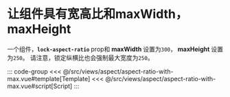 <aspectRatioWithMax/>

# 让组件具有宽高比和maxWidth，maxHeight

一个组件，<b>`lock-aspect-ratio` </b> prop和<b> maxWidth </b>设置为`300`，<b> maxHeight </b>设置为`250`。 请注意，锁定纵横比也会强制最大宽度为`250`。

::: code-group
<<< @/src/views/aspect/aspect-ratio-with-max.vue#template[Template]
<<< @/src/views/aspect/aspect-ratio-with-max.vue#script[Script]
:::